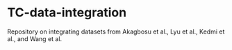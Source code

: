 # TC-data-integration

Repository on integrating datasets from Akagbosu et al., Lyu et al., Kedmi et al., and Wang et al.
